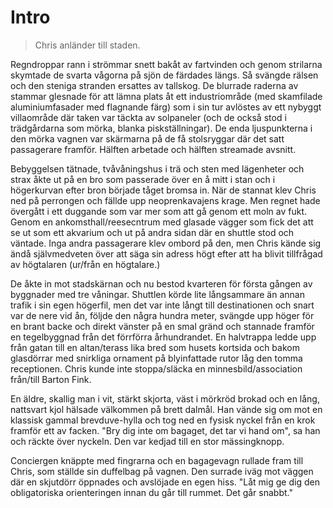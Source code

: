 # Intro

> Chris anländer till staden.

Regndroppar rann i strömmar snett bakåt av fartvinden och genom strilarna skymtade de svarta vågorna på sjön de färdades längs. Så svängde rälsen och den steniga stranden ersattes av tallskog. De blurrade raderna av stammar glesnade för att lämna plats åt ett industriområde (med skamfilade aluminiumfasader med flagnande färg) som i sin tur avlöstes av ett nybyggt villaområde där taken var täckta av solpaneler (och de också stod i trädgårdarna som mörka, blanka piskställningar). De enda ljuspunkterna i den mörka vagnen var skärmarna på de få stolsryggar där det satt passagerare framför. Hälften arbetade och hälften streamade avsnitt.

Bebyggelsen tätnade, tvåvåningshus i trä och sten med lägenheter och strax åkte ut på en bro som passerade över en å mitt i stan och i högerkurvan efter bron började tåget bromsa in. När de stannat klev Chris ned på perrongen och fällde upp neoprenkavajens krage. Men regnet hade övergått i ett duggande som var mer som att gå genom ett moln av fukt. Genom en ankomsthall/reesecntrum med glasade vägger som fick det att se ut som ett akvarium och ut på andra sidan där en shuttle stod och väntade. Inga andra passagerare klev ombord på den, men Chris kände sig ändå självmedveten över att säga sin adress högt efter att ha blivit tillfrågad av högtalaren (ur/från en högtalare.)

De åkte in mot stadskärnan och nu bestod kvarteren för första gången av byggnader med tre våningar. Shuttlen körde lite långsammare än annan trafik i sin egen högerfil, men det var inte långt till destinationen och snart var de nere vid ån, följde den några hundra meter, svängde upp höger för en brant backe och direkt vänster på en smal gränd och stannade framför en tegelbyggnad från det förrförra århundrandet. En halvtrappa ledde upp från gatan till en altan/terass lika bred som husets kortsida och bakom glasdörrar med snirkliga ornament på blyinfattade rutor låg den tomma receptionen. Chris kunde inte stoppa/släcka en minnesbild/association från/till Barton Fink.

En äldre, skallig man i vit, stärkt skjorta, väst i mörkröd brokad och en lång, nattsvart kjol hälsade välkommen på brett dalmål. Han vände sig om mot en klassisk gammal brevduve-hylla och tog ned en fysisk nyckel från en krok framför ett av facken. "Bry dig inte om bagaget, det tar vi hand om", sa han och räckte över nyckeln. Den var kedjad till en stor mässingknopp.

Conciergen knäppte med fingrarna och en bagagevagn rullade fram till Chris, som ställde sin duffelbag på vagnen. Den surrade iväg mot väggen där en skjutdörr öppnades och avslöjade en egen hiss. "Låt mig ge dig den obligatoriska orienteringen innan du går till rummet. Det går snabbt."
